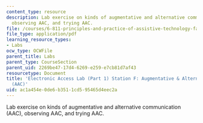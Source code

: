 ```yaml
---
content_type: resource
description: Lab exercise on kinds of augmentative and alternative communication (AAC),
  observing AAC, and trying AAC.
file: /courses/6-811-principles-and-practice-of-assistive-technology-fall-2014/ac1a454e0de6b3511cd595465d4eec2a_MIT6_811F14_AAC.pdf
file_type: application/pdf
learning_resource_types:
- Labs
ocw_type: OCWFile
parent_title: Labs
parent_type: CourseSection
parent_uid: 2269be47-17d4-6269-e259-e7cb81d7af43
resourcetype: Document
title: 'Electronic Access Lab (Part 1) Station F: Augmentative & Alternative Communication
  (AAC)'
uid: ac1a454e-0de6-b351-1cd5-95465d4eec2a
---
```

Lab exercise on kinds of augmentative and alternative communication (AAC), observing AAC, and trying AAC.

